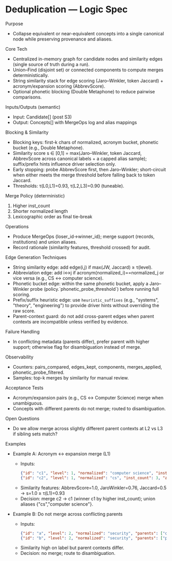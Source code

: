 # Deduplication — Logic Spec

Purpose
- Collapse equivalent or near-equivalent concepts into a single canonical node while preserving provenance and aliases.

Core Tech
- Centralized in-memory graph for candidate nodes and similarity edges (single source of truth during a run).
- Union–Find (disjoint set) or connected components to compute merges deterministically.
- String similarity stack for edge scoring (Jaro–Winkler, token Jaccard) + acronym/expansion scoring (AbbrevScore).
- Optional phonetic blocking (Double Metaphone) to reduce pairwise comparisons.

Inputs/Outputs (semantic)
- Input: Candidate[] (post S3)
- Output: Concepts[] with MergeOps log and alias mappings

Blocking & Similarity
- Blocking keys: first-k chars of normalized, acronym bucket, phonetic bucket (e.g., Double Metaphone).
- Similarity score s ∈ [0,1] = max(Jaro–Winkler, token Jaccard, AbbrevScore across canonical labels + a capped alias sample); suffix/prefix hints influence driver selection only.
- Early stopping: probe AbbrevScore first, then Jaro–Winkler; short-circuit when either meets the merge threshold before falling back to token Jaccard.
- Thresholds: τ(L0,L1)=0.93, τ(L2,L3)=0.90 (tuneable).

Merge Policy (deterministic)
1) Higher inst_count
2) Shorter normalized length
3) Lexicographic order as final tie-break

Operations
- Produce MergeOps {loser_id→winner_id}; merge support (records, institutions) and union aliases.
- Record rationale (similarity features, threshold crossed) for audit.

Edge Generation Techniques
- String similarity edge: add edge(i,j) if max(JW, Jaccard) ≥ τ(level).
- Abbreviation edge: add i↔j if acronym(normalized_i)==normalized_j or vice versa (e.g., CS ↔ computer science).
- Phonetic bucket edge: within the same phonetic bucket, apply a Jaro–Winkler probe (policy.\`phonetic_probe_threshold\`) before running full scoring.
- Prefix/suffix heuristic edge: use `heuristic_suffixes` (e.g., "systems", "theory", "engineering") to provide driver hints without overriding the raw score.
- Parent-context guard: do not add cross-parent edges when parent contexts are incompatible unless verified by evidence.

Failure Handling
- In conflicting metadata (parents differ), prefer parent with higher support; otherwise flag for disambiguation instead of merge.

Observability
- Counters: pairs_compared, edges_kept, components, merges_applied, phonetic_probe_filtered.
- Samples: top-k merges by similarity for manual review.

Acceptance Tests
- Acronym/expansion pairs (e.g., CS ↔ Computer Science) merge when unambiguous.
- Concepts with different parents do not merge; routed to disambiguation.

Open Questions
- Do we allow merge across slightly different parent contexts at L2 vs L3 if sibling sets match?

Examples
- Example A: Acronym ↔ expansion merge (L1)
  - Inputs:
    ```json
    {"id": "c1", "level": 1, "normalized": "computer science", "inst_count": 5}
    {"id": "c2", "level": 1, "normalized": "cs", "inst_count": 3, "aliases": ["computer science"]}
    ```
  - Similarity features: AbbrevScore=1.0, JaroWinkler=0.76, Jaccard=0.5 → s=1.0 ≥ τ(L1)=0.93
  - Decision: merge c2 → c1 (winner c1 by higher inst_count); union aliases {"cs","computer science"}.

- Example B: Do not merge across conflicting parents
  - Inputs:
    ```json
    {"id": "a", "level": 2, "normalized": "security", "parents": ["computer science"], "inst_count": 4}
    {"id": "b", "level": 2, "normalized": "security", "parents": ["political science"], "inst_count": 3}
    ```
  - Similarity high on label but parent contexts differ.
  - Decision: no merge; route to disambiguation.
